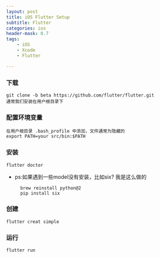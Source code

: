 ```yaml
---
layout: post
title: iOS Flutter Setup
subtitle: Flutter
categories: ios
header-mask: 0.7
tags: 
    - iOS
    - Xcode
    - Flutter

---
```


### 下载

	git clone -b beta https://github.com/flutter/flutter.git
	通常我们安装在用户根目录下
	
### 配置环境变量
	在用户根目录 .bash_profile 中添加，文件通常为隐藏的
	export PATH=your src/bin:$PATH
	
### 安装

	flutter doctor
	

- ps:如果遇到一些model没有安装，比如six? 我是这么做的


		brew reinstall python@2
		pip install six
	
### 创建
	
	flutter creat simple
	
### 运行

	flutter run 




